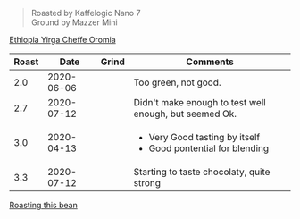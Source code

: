 > Roasted by Kaffelogic Nano 7<br>
> Ground by Mazzer Mini

[Ethiopia Yirga Cheffe Oromia](https://www.greenbeanhouse.co.nz/product/EthiopiaYirgaCheffeOromiaFTO)

| Roast | Date       | Grind | Comments |
|-------|------------|-------|----------
| 2.0   | 2020-06-06 |  | Too green, not good.
| 2.7   | 2020-07-12 |  | Didn't make enough to test well enough, but seemed Ok.
| 3.0   | 2020-04-13 |  | <ul><li>Very Good tasting by itself</li><li>Good pontential for blending</li></ul>
| 3.3   | 2020-07-12 |  | Starting to taste chocolaty, quite strong

[Roasting this bean](https://espressocoffeeguide.com/gourmet-coffee/arabian-and-african-coffees/ethiopian-coffee/ethiopian-yirgacheffe-coffee/#roasting)

